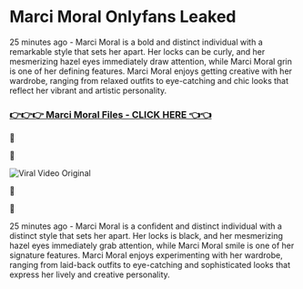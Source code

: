 # Marci Moral Onlyfans Leaked

<p>25 minutes ago - Marci Moral is a bold and distinct individual with a remarkable style that sets her apart. Her locks can be curly, and her mesmerizing hazel eyes immediately draw attention, while Marci Moral grin is one of her defining features. Marci Moral enjoys getting creative with her wardrobe, ranging from relaxed outfits to eye-catching and chic looks that reflect her vibrant and artistic personality.</p><p>
<h3><a href="https://fansleaks.com-getfree.pro/marci-moral" rel="nofollow">👉👉👉 Marci Moral Files - CLICK HERE 👈👈</a></h3>
<p>🔻</p>
<p>🔻</p> <p>
<a href="https://fansleaks.com-getfree.pro/marci-moral" rel="nofollow"><img src="https://i.imgur.com/0ZbtXZ5.gif" alt="Viral Video Original" style="max-width: 100%; display: inline-block;" data-target="animated-image.originalImage"></a>
<p>🔻</p>
<p>🔻</p> <p>25 minutes ago - Marci Moral is a confident and distinct individual with a distinct style that sets her apart. Her locks is black, and her mesmerizing hazel eyes immediately grab attention, while Marci Moral smile is one of her signature features. Marci Moral enjoys experimenting with her wardrobe, ranging from laid-back outfits to eye-catching and sophisticated looks that express her lively and creative personality.</p>